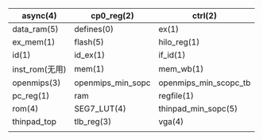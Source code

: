 | async(4)     | cp0_reg(2)        | ctrl(2)               |
| ------------ | ----------------- | --------------------- |
| data_ram(5)  | defines(0)        | ex(1)                 |
| ex_mem(1)    | flash(5)          | hilo_reg(1)           |
| id(1)        | id_ex(1)          | if_id(1)              |
| inst_rom(无用) | mem(1)            | mem_wb(1)             |
| openmips(3)  | openmips_min_sopc | openmips_min_scopc_tb |
| pc_reg(1)    | ram               | regfile(1)            |
| rom(4)       | SEG7_LUT(4)       | thinpad_min_sopc(5)   |
| thinpad_top  | tlb_reg(3)        | vga(4)                |
|              |                   |                       |

